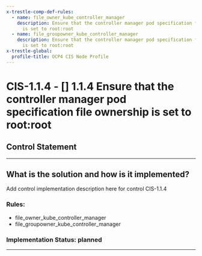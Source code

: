 ```yaml
---
x-trestle-comp-def-rules:
  - name: file_owner_kube_controller_manager
    description: Ensure that the controller manager pod specification file ownership
      is set to root:root
  - name: file_groupowner_kube_controller_manager
    description: Ensure that the controller manager pod specification file ownership
      is set to root:root
x-trestle-global:
  profile-title: OCP4 CIS Node Profile
---
```


# CIS-1.1.4 - \[\] 1.1.4 Ensure that the controller manager pod specification file ownership is set to root:root

## Control Statement

______________________________________________________________________

## What is the solution and how is it implemented?

<!-- For implementation status enter one of: implemented, partial, planned, alternative, not-applicable -->

<!-- Note that the list of rules under ### Rules: is read-only and changes will not be captured after assembly to JSON -->

Add control implementation description here for control CIS-1.1.4

### Rules:

  - file_owner_kube_controller_manager
  - file_groupowner_kube_controller_manager

### Implementation Status: planned

______________________________________________________________________
